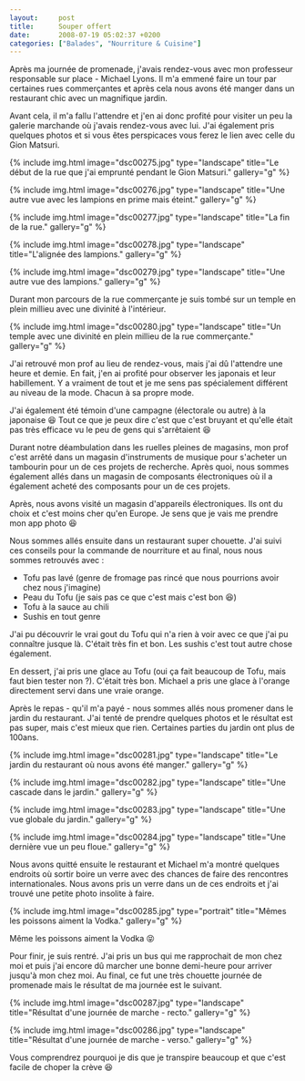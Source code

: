 ```yaml
---
layout:     post
title:      Souper offert
date:       2008-07-19 05:02:37 +0200
categories: ["Balades", "Nourriture & Cuisine"]
---
```


Après ma journée de promenade, j'avais rendez-vous avec mon professeur responsable sur place - Michael Lyons. Il m'a 
emmené faire un tour par certaines rues commerçantes et après cela nous avons été manger dans un restaurant chic avec 
un magnifique jardin.

<!--more-->

Avant cela, il m'a fallu l'attendre et j'en ai donc profité pour visiter un peu la galerie marchande où j'avais 
rendez-vous avec lui. J'ai également pris quelques photos et si vous êtes perspicaces vous ferez le lien avec celle du
Gion Matsuri.

<!-- /assets/images/posts/2008-07-19-souper-offert/dsc00275.jpg -->
{% include img.html
    image="dsc00275.jpg"
    type="landscape"
    title="Le début de la rue que j'ai emprunté pendant le Gion Matsuri."
    gallery="g"
%}

<!-- /assets/images/posts/2008-07-19-souper-offert/dsc00276.jpg -->
{% include img.html
    image="dsc00276.jpg"
    type="landscape"
    title="Une autre vue avec les lampions en prime mais éteint."
    gallery="g"
%}

<!-- /assets/images/posts/2008-07-19-souper-offert/dsc00277.jpg -->
{% include img.html
    image="dsc00277.jpg"
    type="landscape"
    title="La fin de la rue."
    gallery="g"
%}

<!-- /assets/images/posts/2008-07-19-souper-offert/dsc00278.jpg -->
{% include img.html
    image="dsc00278.jpg"
    type="landscape"
    title="L'alignée des lampions."
    gallery="g"
%}

<!-- /assets/images/posts/2008-07-19-souper-offert/dsc00279.jpg -->
{% include img.html
    image="dsc00279.jpg"
    type="landscape"
    title="Une autre vue des lampions."
    gallery="g"
%}

Durant mon parcours de la rue commerçante je suis tombé sur un temple en plein millieu avec une divinité à l'intérieur.

<!-- /assets/images/posts/2008-07-19-souper-offert/dsc00280.jpg -->
{% include img.html
    image="dsc00280.jpg"
    type="landscape"
    title="Un temple avec une divinité en plein millieu de la rue commerçante."
    gallery="g"
%}


J'ai retrouvé mon prof au lieu de rendez-vous, mais j'ai dû l'attendre une heure et demie. En fait, j'en ai profité 
pour observer les japonais et leur habillement. Y a vraiment de tout et je me sens pas spécialement différent au niveau 
de la mode. Chacun à sa propre mode.

J'ai également été témoin d'une campagne (électorale ou autre) à la japonaise :laughing: Tout ce que je peux dire c'est 
que c'est bruyant et qu'elle était pas très efficace vu le peu de gens qui s'arrêtaient :laughing:

Durant notre déambulation dans les ruelles pleines de magasins, mon prof c'est arrêté dans un magasin d'instruments de 
musique pour s'acheter un tambourin pour un de ces projets de recherche. Après quoi, nous sommes également allés dans un
magasin de composants électroniques où il a également acheté des composants pour un de ces projets.

Après, nous avons visité un magasin d'appareils électroniques. Ils ont du choix et c'est moins cher qu'en Europe. Je 
sens que je vais me prendre mon app photo :laughing:

Nous sommes allés ensuite dans un restaurant super chouette. J'ai suivi ces conseils pour la commande de nourriture et 
au final, nous nous sommes retrouvés avec :

- Tofu pas lavé (genre de fromage pas rincé que nous pourrions avoir chez nous j'imagine)
- Peau du Tofu (je sais pas ce que c'est mais c'est bon :laughing:)
- Tofu à la sauce au chili
- Sushis en tout genre


J'ai pu découvrir le vrai gout du Tofu qui n'a rien à voir avec ce que j'ai pu connaître jusque là. C'était très fin et 
bon. Les sushis c'est tout autre chose également.

En dessert, j'ai pris une glace au Tofu (oui ça fait beaucoup de Tofu, mais faut bien tester non ?). C'était très bon. 
Michael a pris une glace à l'orange directement servi dans une vraie orange.

Après le repas - qu'il m'a payé - nous sommes allés nous promener dans le jardin du restaurant. J'ai tenté de prendre 
quelques photos et le résultat est pas super, mais c'est mieux que rien. Certaines parties du jardin ont plus de 100ans.

<!-- /assets/images/posts/2008-07-19-souper-offert/dsc00281.jpg -->
{% include img.html
    image="dsc00281.jpg"
    type="landscape"
    title="Le jardin du restaurant où nous avons été manger."
    gallery="g"
%}

<!-- /assets/images/posts/2008-07-19-souper-offert/dsc00282.jpg -->
{% include img.html
    image="dsc00282.jpg"
    type="landscape"
    title="Une cascade dans le jardin."
    gallery="g"
%}

<!-- /assets/images/posts/2008-07-19-souper-offert/dsc00283.jpg -->
{% include img.html
    image="dsc00283.jpg"
    type="landscape"
    title="Une vue globale du jardin."
    gallery="g"
%}

<!-- /assets/images/posts/2008-07-19-souper-offert/dsc00284.jpg -->
{% include img.html
    image="dsc00284.jpg"
    type="landscape"
    title="Une dernière vue un peu floue."
    gallery="g"
%}

Nous avons quitté ensuite le restaurant et Michael m'a montré quelques endroits où sortir boire un verre avec des 
chances de faire des rencontres internationales. Nous avons pris un verre dans un de ces endroits et j'ai trouvé une 
petite photo insolite à faire.

<!-- /assets/images/posts/2008-07-19-souper-offert/dsc00285.jpg -->
{% include img.html
    image="dsc00285.jpg"
    type="portrait"
    title="Mêmes les poissons aiment la Vodka."
    gallery="g"
%}


Même les poissons aiment la Vodka :stuck_out_tongue_closed_eyes:

Pour finir, je suis rentré. J'ai pris un bus qui me rapprochait de mon chez moi et puis j'ai encore dû marcher une bonne 
demi-heure pour arriver jusqu'à mon chez moi. Au final, ce fut une très chouette journée de promenade mais le résultat 
de ma journée est le suivant.

<!-- /assets/images/posts/2008-07-19-souper-offert/dsc00287.jpg -->
{% include img.html
    image="dsc00287.jpg"
    type="landscape"
    title="Résultat d'une journée de marche - recto."
    gallery="g"
%}

<!-- /assets/images/posts/2008-07-19-souper-offert/dsc00286.jpg -->
{% include img.html
    image="dsc00286.jpg"
    type="landscape"
    title="Résultat d'une journée de marche - verso."
    gallery="g"
%}

Vous comprendrez pourquoi je dis que je transpire beaucoup et que c'est facile de choper la crève :laughing:
